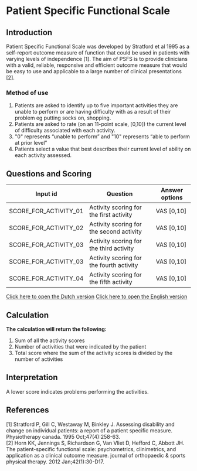 # Patient Specific Functional Scale

## Introduction 

Patient Specific Functional Scale was developed by Stratford et al 1995 as a self-report outcome measure of function that could be used in patients with varying levels of independence [1]. The aim of PSFS is to provide clinicians with a valid, reliable, responsive and efficient outcome measure that would be easy to use and applicable to a large number of clinical presentations [2].

### Method of use

1. Patients are asked to identify up to five important activities they are unable to perform or are having difficulty with as a result of their problem eg putting socks on, shopping.
2. Patients are asked to rate (on an 11-point scale, [0,10]) the current level of difficulty associated with each activity. 
3. "0" represents “unable to perform” and "10" represents “able to perform at prior level”
4. Patients select a value that best describes their current level of ability on each activity assessed.

## Questions and Scoring

| Input id              | Question                                 | Answer options |
|-----------------------|------------------------------------------|----------------|
| SCORE_FOR_ACTIVITY_01 | Activity scoring for the first activity  | VAS [0,10]     |
| SCORE_FOR_ACTIVITY_02 | Activity scoring for the second activity | VAS [0,10]     |
| SCORE_FOR_ACTIVITY_03 | Activity scoring for the third activity  | VAS [0,10]     |
| SCORE_FOR_ACTIVITY_03 | Activity scoring for the fourth activity | VAS [0,10]     |
| SCORE_FOR_ACTIVITY_04 | Activity scoring for the fifth activity  | VAS [0,10]     |

[Click here to open the Dutch version](https://drive.google.com/file/d/1NutbQG1_ufgGdQJJ6XP8kp5neGQcHHZs/view?usp=sharing)
[Click here to open the English version](https://drive.google.com/file/d/1T62uxF6GZBBmu0nqmb3iVNemYKEq7Vv9/view?usp=sharing)

## Calculation

**The calculation will return the following:**
1. Sum of all the activity scores
2. Number of activities that were indicated by the patient
3. Total score where the sum of the activity scores is divided by the number of activities

## Interpretation

A lower score indicates problems performing the activities.

## References
[1] Stratford P, Gill C, Westaway M, Binkley J. Assessing disability and change on individual patients: a report of a patient specific measure. Physiotherapy canada. 1995 Oct;47(4):258-63.\
[2] Horn KK, Jennings S, Richardson G, Van Vliet D, Hefford C, Abbott JH. The patient-specific functional scale: psychometrics, clinimetrics, and application as a clinical outcome measure. journal of orthopaedic & sports physical therapy. 2012 Jan;42(1):30-D17. 
